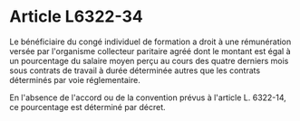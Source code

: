 # Article L6322-34

Le bénéficiaire du congé individuel de formation a droit à une rémunération versée par l'organisme collecteur paritaire agréé dont le montant est égal à un pourcentage du salaire moyen perçu au cours des quatre derniers mois sous contrats de travail à durée déterminée autres que les contrats déterminés par voie réglementaire.

En l'absence de l'accord ou de la convention prévus à l'article L. 6322-14, ce pourcentage est déterminé par décret.